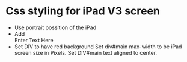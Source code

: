 # Css styling for iPad V3 screen
* Use portrait possition of the iPad
* Add <div id="main"> Enter Text Here </div>
* Set DIV to have red background
Set div#main max-width to be iPad screen size in Pixels.
Set DIV#main text aligned to center.
